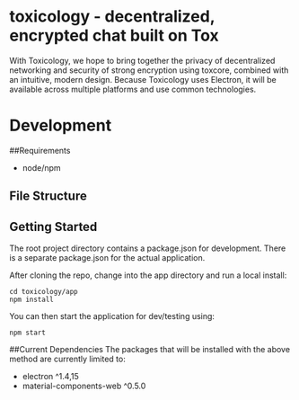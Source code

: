 # toxicology - decentralized, encrypted chat built on Tox
With Toxicology, we hope to bring together the privacy of decentralized networking and security of strong encryption using toxcore, combined with an intuitive, modern design. Because Toxicology uses Electron, it will be available across multiple platforms and use common technologies.

# Development
##Requirements
- node/npm

## File Structure

## Getting Started
The root project directory contains a package.json for development. There is a separate package.json for the actual application.

After cloning the repo, change into the app directory and run a local install:

```
cd toxicology/app
npm install
```

You can then start the application for dev/testing using:

```
npm start
```

##Current Dependencies
The packages that will be installed with the above method are currently limited to:
- electron ^1.4,15
- material-components-web ^0.5.0
 

